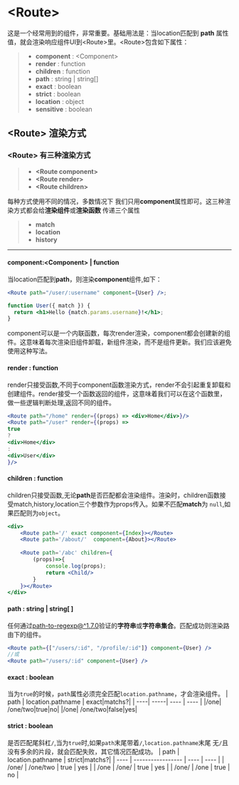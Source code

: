 # \<Route>

这是一个经常用到的组件，非常重要。基础用法是：当location匹配到 **path** 属性值，就会渲染响应组件UI到\<Route>里。\<Route>包含如下属性：

> * **component** : \<Component>
> * **render** : function
> * **children** : function
> * **path** : string | string[]
> * **exact** : boolean
> * **strict** : boolean
> * **location** : object
> * **sensitive** : boolean

## \<Route> 渲染方式

### \<Route> 有三种渲染方式
> * **\<Route component\>**
> * **\<Route render>**
> * **\<Route children>**

每种方式使用不同的情况，多数情况下 我们只用**component**属性即可。这三种渲染方式都会给**渲染组件**或**渲染函数** 传递三个属性
> * **match**
> * **location**
> * **history**

------

#### component:\<Component> | function
当location匹配到**path**，则渲染**component**组件,如下：
```jsx
<Route path="/user/:username" component={User} />;

function User({ match }) {
  return <h1>Hello {match.params.username}!</h1>;
}
```
component可以是一个内联函数，每次render渲染，component都会创建新的组件。这意味着每次渲染旧组件卸载，新组件渲染，而不是组件更新。我们应该避免使用这种写法。

#### render : function

render只接受函数,不同于component函数渲染方式，render不会引起重复卸载和创建组件。render接受一个函数返回的组件，这意味着我们可以在这个函数里，做一些逻辑判断处理,返回不同的组件。
```jsx
<Route path="/home" render={(props) => <div>Home</div>}/>
<Route path="/user" render={(props) => 
true 
? 
<div>Home</div>
:
<div>User</div>
}/>

```

#### children : function

children只接受函数,无论**path**是否匹配都会渲染组件。渲染时，children函数接受match,history,location三个参数作为props传入。如果不匹配**match**为 `null`,如果匹配则为`object`。
```jsx
<div>
    <Route path='/' exact component={Index}></Route>
    <Route path='/about/'  component={About}></Route>
   
    <Route path='/abc' children={
        (props)=>{
            console.log(props);
            return <Child/>
        }
    }></Route>
</div>
```

#### path : string | string[ ]

任何通过[path-to-regexp@^1.7.0](https://github.com/pillarjs/path-to-regexp/tree/v1.7.0)验证的**字符串**或**字符串集合**。匹配成功则渲染路由下的组件。

```jsx
<Route path={["/users/:id", "/profile/:id"]} component={User} />
//或
<Route path="/users/:id" component={User} />
```
#### exact : boolean
当为`true`的时候，`path`属性必须完全匹配`location.pathname`，才会渲染组件。
| path | location.pathname | exact|matchs?|
| ----| -----| ----  | ---- |
|/one| \/one/two|true|no|
|/one| \/one/two|false|yes|

#### strict : boolean

是否匹配尾斜杠`/`,当为`true`时,如果`path`末尾带着`/`,`location.pathname`末尾 无`/`且没有多余的片段，就会匹配失败，其它情况匹配成功。
| path  | location.pathname | strict|matchs?|
| ----  | ----------------- | ----  | ----  |
| /one/ | \/one/two         | true  | yes   |
| /one  | \/one/            | true  | yes   |
| /one/ | \/one             | true  | no    |
